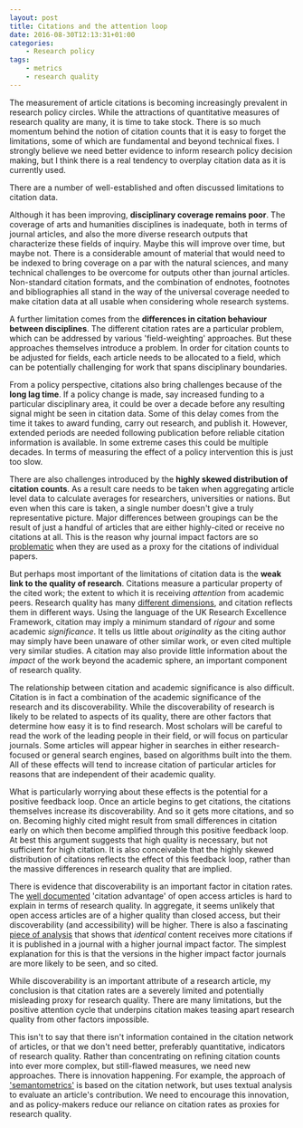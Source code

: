 ```yaml
---
layout: post
title: Citations and the attention loop
date: 2016-08-30T12:13:31+01:00
categories:
    - Research policy
tags:
    - metrics
    - research quality
---
```

The measurement of article citations is becoming increasingly prevalent in research policy circles. While the attractions of quantitative measures of research quality are many, it is time to take stock. There is so much momentum behind the notion of citation counts that it is easy to forget the limitations, some of which are fundamental and beyond technical fixes.  I strongly believe we need better evidence to inform research policy decision making, but I think there is a real tendency to overplay citation data as it is currently used.

There are a number of well-established and often discussed limitations to citation data. 

Although it has been improving, **disciplinary coverage remains poor**. The coverage of arts and humanities disciplines is inadequate, both in terms of journal articles, and also the more diverse research outputs that characterize these fields of inquiry. Maybe this will improve over time, but maybe not. There is a considerable amount of material that would need to be indexed to bring coverage on a par with the natural sciences, and many technical challenges to be overcome for outputs other than journal articles. Non-standard citation formats, and the combination of endnotes, footnotes and bibliographies all stand in the way of the universal coverage needed to make citation data at all usable when considering whole research systems.

A further limitation comes from the **differences in citation behaviour between disciplines**. The different citation rates are a particular problem, which can be addressed by various 'field-weighting' approaches. But these approaches themselves introduce a problem. In order for citation counts to be adjusted for fields, each article needs to be allocated to a field, which can be potentially challenging for work that spans disciplinary boundaries.

From a policy perspective, citations also bring challenges because of the **long lag time**. If a policy change is made, say increased funding to a particular disciplinary area, it could be over a decade before any resulting signal might be seen in citation data. Some of this delay comes from the time it takes to award funding, carry out research, and publish it. However, extended periods are needed following publication before reliable citation information is available. In some extreme cases this could be multiple decades. In terms of measuring the effect of a policy intervention this is just too slow.

There are also challenges introduced by the **highly skewed distribution of citation counts**.  As  a result care needs to be taken when aggregating article level data to calculate averages for researchers, universities or nations. But even when this care is taken, a single number doesn't give a truly representative picture. Major differences between groupings can be the result of just a handful of articles that are either highly-cited or receive no citations at all. This is the reason why journal impact factors are so [problematic](http://biorxiv.org/content/early/2016/07/05/062109) when they are used as a proxy for the citations of individual papers.

But perhaps most important of the limitations of citation data is the **weak link to the quality of research**. Citations measure a particular property of the cited work; the extent to which it is receiving _attention_ from academic peers. Research quality has many [different dimensions](http://stevenhill.org.uk/dimensions-of-quality-research/), and citation reflects them in different ways. Using the language of the UK Research Excellence Framework, citation may imply a minimum standard of _rigour_ and some academic _significance_. It tells us little about _originality_ as the citing author may simply have been unaware of other similar work, or even cited multiple very similar studies. A citation may also provide little information about the _impact_ of the work beyond the academic sphere, an important component of research quality.

The relationship between citation and academic significance is also difficult.  Citation is in fact a combination of the academic significance of the research and its discoverability. While the discoverability of research is likely to be related to aspects of its quality, there are other factors that determine how easy it is to find research. Most scholars will be careful to read the work of the leading people in their field, or will focus on particular journals. Some articles will appear higher in searches in either research-focused or general search engines, based on algorithms built into the them. All of these effects will tend to increase citation of particular articles for reasons that are independent of their academic quality.

What is particularly worrying about these effects is the potential for a positive feedback loop. Once an article begins to get citations, the citations themselves increase its discoverability. And so it gets more citations, and so on. Becoming highly cited might result from small differences in citation early on which then become amplified through this positive feedback loop. At best this argument suggests that high quality is necessary, but not sufficient for high citation. It is also conceivable that the highly skewed distribution of citations reflects the effect of this feedback loop, rather than the massive differences in research quality that are implied.

There is evidence that discoverability is an important factor in citation rates. The [well documented](http://journals.plos.org/plosone/article?id=10.1371/journal.pone.0159614) 'citation advantage' of open access articles is hard to explain in terms of research quality. In aggregate, it seems unlikely that open access articles are of a higher quality than closed access, but their discoverability (and accessibility) will be higher. There is also a fascinating [piece of analysis](https://stuartcantrill.com/2016/01/23/imperfect-impact/) that shows that _identical_ content receives more citations if it is published in a journal with a higher journal impact factor. The simplest explanation for this is that the versions in the higher impact factor journals are more likely to be seen, and so cited.

While discoverability is an important attribute of a research article, my conclusion is that citation rates are a severely limited and potentially misleading proxy for research quality. There are many limitations, but the positive attention cycle that underpins citation makes teasing apart research quality from other factors impossible.

This isn't to say that there isn't information contained in the citation network of articles, or that we don't need better, preferably quantitative, indicators of research quality. Rather than concentrating on refining citation counts into ever more complex, but still-flawed measures, we need new approaches. There is innovation happening. For example, the approach of ['semantometrics'](http://repository.jisc.ac.uk/6376/1/Jisc-semantometrics-experiments-report-final.pdf) is based on the citation network, but uses textual analysis to evaluate an article's contribution. We need to encourage this innovation, and as policy-makers reduce our reliance on citation rates as proxies for research quality.
